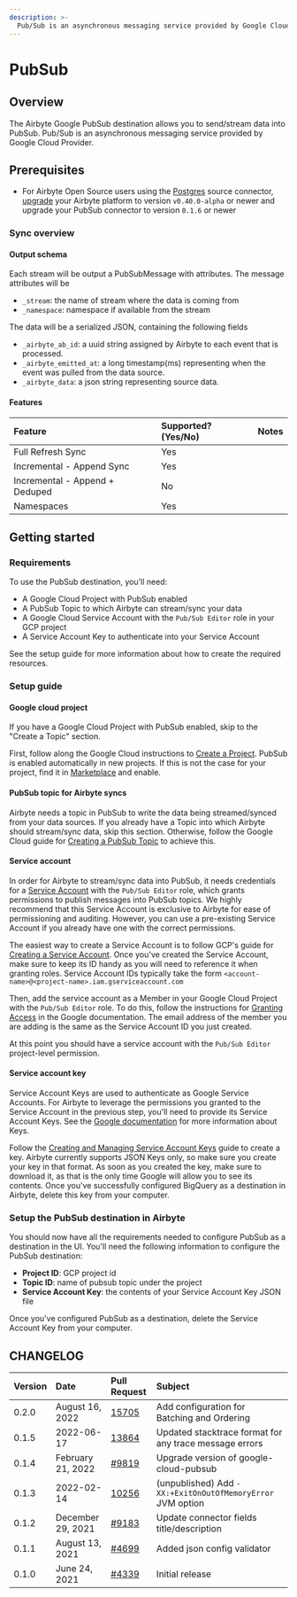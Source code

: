 ```yaml
---
description: >-
  Pub/Sub is an asynchronous messaging service provided by Google Cloud Provider.
---
```


# PubSub

## Overview

The Airbyte Google PubSub destination allows you to send/stream data into PubSub. Pub/Sub is an
asynchronous messaging service provided by Google Cloud Provider.

## Prerequisites

- For Airbyte Open Source users using the
  [Postgres](https://docs.airbyte.com/integrations/sources/postgres) source connector,
  [upgrade](https://docs.airbyte.com/operator-guides/upgrading-airbyte/) your Airbyte platform to
  version `v0.40.0-alpha` or newer and upgrade your PubSub connector to version `0.1.6` or newer

### Sync overview

#### Output schema

Each stream will be output a PubSubMessage with attributes. The message attributes will be

- `_stream`: the name of stream where the data is coming from
- `_namespace`: namespace if available from the stream

The data will be a serialized JSON, containing the following fields

- `_airbyte_ab_id`: a uuid string assigned by Airbyte to each event that is processed.
- `_airbyte_emitted_at`: a long timestamp\(ms\) representing when the event was pulled from the data
  source.
- `_airbyte_data`: a json string representing source data.

#### Features

| Feature                        | Supported?\(Yes/No\) | Notes |
| :----------------------------- | :------------------- | :---- |
| Full Refresh Sync              | Yes                  |       |
| Incremental - Append Sync      | Yes                  |       |
| Incremental - Append + Deduped | No                   |       |
| Namespaces                     | Yes                  |       |

## Getting started

### Requirements

To use the PubSub destination, you'll need:

- A Google Cloud Project with PubSub enabled
- A PubSub Topic to which Airbyte can stream/sync your data
- A Google Cloud Service Account with the `Pub/Sub Editor` role in your GCP project
- A Service Account Key to authenticate into your Service Account

See the setup guide for more information about how to create the required resources.

### Setup guide

#### Google cloud project

If you have a Google Cloud Project with PubSub enabled, skip to the "Create a Topic" section.

First, follow along the Google Cloud instructions to
[Create a Project](https://cloud.google.com/resource-manager/docs/creating-managing-projects#before_you_begin).
PubSub is enabled automatically in new projects. If this is not the case for your project, find it
in [Marketplace](https://console.cloud.google.com/marketplace/product/google/pubsub.googleapis.com)
and enable.

#### PubSub topic for Airbyte syncs

Airbyte needs a topic in PubSub to write the data being streamed/synced from your data sources. If
you already have a Topic into which Airbyte should stream/sync data, skip this section. Otherwise,
follow the Google Cloud guide for
[Creating a PubSub Topic](https://cloud.google.com/pubsub/docs/admin#creating_a_topic) to achieve
this.

#### Service account

In order for Airbyte to stream/sync data into PubSub, it needs credentials for a
[Service Account](https://cloud.google.com/iam/docs/service-accounts) with the `Pub/Sub Editor`
role, which grants permissions to publish messages into PubSub topics. We highly recommend that this
Service Account is exclusive to Airbyte for ease of permissioning and auditing. However, you can use
a pre-existing Service Account if you already have one with the correct permissions.

The easiest way to create a Service Account is to follow GCP's guide for
[Creating a Service Account](https://cloud.google.com/iam/docs/creating-managing-service-accounts).
Once you've created the Service Account, make sure to keep its ID handy as you will need to
reference it when granting roles. Service Account IDs typically take the form
`<account-name>@<project-name>.iam.gserviceaccount.com`

Then, add the service account as a Member in your Google Cloud Project with the `Pub/Sub Editor`
role. To do this, follow the instructions for
[Granting Access](https://cloud.google.com/iam/docs/granting-changing-revoking-access#granting-console)
in the Google documentation. The email address of the member you are adding is the same as the
Service Account ID you just created.

At this point you should have a service account with the `Pub/Sub Editor` project-level permission.

#### Service account key

Service Account Keys are used to authenticate as Google Service Accounts. For Airbyte to leverage
the permissions you granted to the Service Account in the previous step, you'll need to provide its
Service Account Keys. See the
[Google documentation](https://cloud.google.com/iam/docs/service-accounts#service_account_keys) for
more information about Keys.

Follow the
[Creating and Managing Service Account Keys](https://cloud.google.com/iam/docs/creating-managing-service-account-keys)
guide to create a key. Airbyte currently supports JSON Keys only, so make sure you create your key
in that format. As soon as you created the key, make sure to download it, as that is the only time
Google will allow you to see its contents. Once you've successfully configured BigQuery as a
destination in Airbyte, delete this key from your computer.

### Setup the PubSub destination in Airbyte

You should now have all the requirements needed to configure PubSub as a destination in the UI.
You'll need the following information to configure the PubSub destination:

- **Project ID**: GCP project id
- **Topic ID**: name of pubsub topic under the project
- **Service Account Key**: the contents of your Service Account Key JSON file

Once you've configured PubSub as a destination, delete the Service Account Key from your computer.

## CHANGELOG

| Version | Date              | Pull Request                                             | Subject                                                    |
| :------ | :---------------- | :------------------------------------------------------- | :--------------------------------------------------------- |
| 0.2.0   | August 16, 2022   | [15705](https://github.com/airbytehq/airbyte/pull/15705) | Add configuration for Batching and Ordering                |
| 0.1.5   | 2022-06-17        | [13864](https://github.com/airbytehq/airbyte/pull/13864) | Updated stacktrace format for any trace message errors     |
| 0.1.4   | February 21, 2022 | [\#9819](https://github.com/airbytehq/airbyte/pull/9819) | Upgrade version of google-cloud-pubsub                     |
| 0.1.3   | 2022-02-14        | [10256](https://github.com/airbytehq/airbyte/pull/10256) | (unpublished) Add `-XX:+ExitOnOutOfMemoryError` JVM option |
| 0.1.2   | December 29, 2021 | [\#9183](https://github.com/airbytehq/airbyte/pull/9183) | Update connector fields title/description                  |
| 0.1.1   | August 13, 2021   | [\#4699](https://github.com/airbytehq/airbyte/pull/4699) | Added json config validator                                |
| 0.1.0   | June 24, 2021     | [\#4339](https://github.com/airbytehq/airbyte/pull/4339) | Initial release                                            |
